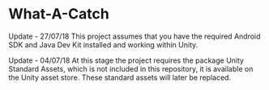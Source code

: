 # What-A-Catch

Update - 27/07/18
This project assumes that you have the required Android SDK and Java Dev Kit installed and working within Unity.

Update - 04/07/18
At this stage the project requires the package Unity Standard Assets, which is not included in this repository, it is available on the Unity asset store. These standard assets will later be replaced.
